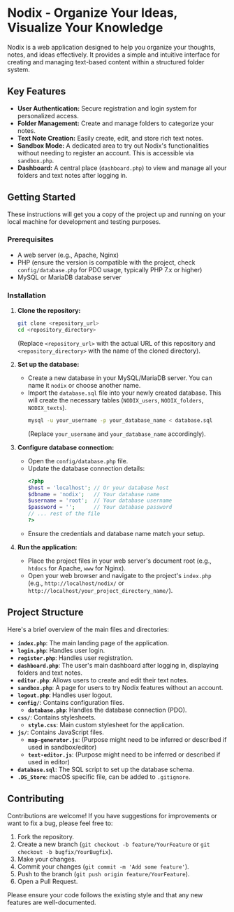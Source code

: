# Nodix - Organize Your Ideas, Visualize Your Knowledge

Nodix is a web application designed to help you organize your thoughts, notes, and ideas effectively. It provides a simple and intuitive interface for creating and managing text-based content within a structured folder system.

## Key Features

*   **User Authentication:** Secure registration and login system for personalized access.
*   **Folder Management:** Create and manage folders to categorize your notes.
*   **Text Note Creation:** Easily create, edit, and store rich text notes.
*   **Sandbox Mode:** A dedicated area to try out Nodix's functionalities without needing to register an account. This is accessible via `sandbox.php`.
*   **Dashboard:** A central place (`dashboard.php`) to view and manage all your folders and text notes after logging in.

## Getting Started

These instructions will get you a copy of the project up and running on your local machine for development and testing purposes.

### Prerequisites

*   A web server (e.g., Apache, Nginx)
*   PHP (ensure the version is compatible with the project, check `config/database.php` for PDO usage, typically PHP 7.x or higher)
*   MySQL or MariaDB database server

### Installation

1.  **Clone the repository:**
    ```bash
    git clone <repository_url>
    cd <repository_directory>
    ```
    (Replace `<repository_url>` with the actual URL of this repository and `<repository_directory>` with the name of the cloned directory).

2.  **Set up the database:**
    *   Create a new database in your MySQL/MariaDB server. You can name it `nodix` or choose another name.
    *   Import the `database.sql` file into your newly created database. This will create the necessary tables (`NODIX_users`, `NODIX_folders`, `NODIX_texts`).
        ```bash
        mysql -u your_username -p your_database_name < database.sql
        ```
        (Replace `your_username` and `your_database_name` accordingly).

3.  **Configure database connection:**
    *   Open the `config/database.php` file.
    *   Update the database connection details:
        ```php
        <?php
        $host = 'localhost'; // Or your database host
        $dbname = 'nodix';   // Your database name
        $username = 'root';  // Your database username
        $password = '';      // Your database password
        // ... rest of the file
        ?>
        ```
    *   Ensure the credentials and database name match your setup.

4.  **Run the application:**
    *   Place the project files in your web server's document root (e.g., `htdocs` for Apache, `www` for Nginx).
    *   Open your web browser and navigate to the project's `index.php` (e.g., `http://localhost/nodix/` or `http://localhost/your_project_directory_name/`).

## Project Structure

Here's a brief overview of the main files and directories:

*   **`index.php`**: The main landing page of the application.
*   **`login.php`**: Handles user login.
*   **`register.php`**: Handles user registration.
*   **`dashboard.php`**: The user's main dashboard after logging in, displaying folders and text notes.
*   **`editor.php`**: Allows users to create and edit their text notes.
*   **`sandbox.php`**: A page for users to try Nodix features without an account.
*   **`logout.php`**: Handles user logout.
*   **`config/`**: Contains configuration files.
    *   **`database.php`**: Handles the database connection (PDO).
*   **`css/`**: Contains stylesheets.
    *   **`style.css`**: Main custom stylesheet for the application.
*   **`js/`**: Contains JavaScript files.
    *   **`map-generator.js`**: (Purpose might need to be inferred or described if used in sandbox/editor)
    *   **`text-editor.js`**: (Purpose might need to be inferred or described if used in editor)
*   **`database.sql`**: The SQL script to set up the database schema.
*   **`.DS_Store`**: macOS specific file, can be added to `.gitignore`.

## Contributing

Contributions are welcome! If you have suggestions for improvements or want to fix a bug, please feel free to:

1.  Fork the repository.
2.  Create a new branch (`git checkout -b feature/YourFeature` or `git checkout -b bugfix/YourBugfix`).
3.  Make your changes.
4.  Commit your changes (`git commit -m 'Add some feature'`).
5.  Push to the branch (`git push origin feature/YourFeature`).
6.  Open a Pull Request.

Please ensure your code follows the existing style and that any new features are well-documented.
